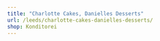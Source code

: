 ```yaml
---
title: "Charlotte Cakes, Danielles Desserts"
url: /leeds/charlotte-cakes-danielles-desserts/
shop: Konditorei
---
```

